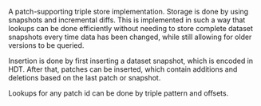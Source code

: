 A patch-supporting triple store implementation.
Storage is done by using snapshots and incremental diffs.
This is implemented in such a way that lookups can be done efficiently without needing to store complete dataset snapshots every time data has been changed,
while still allowing for older versions to be queried.

Insertion is done by first inserting a dataset snapshot, which is encoded in HDT.
After that, patches can be inserted, which contain additions and deletions based on the last patch or snapshot.

Lookups for any patch id can be done by triple pattern and offsets.


